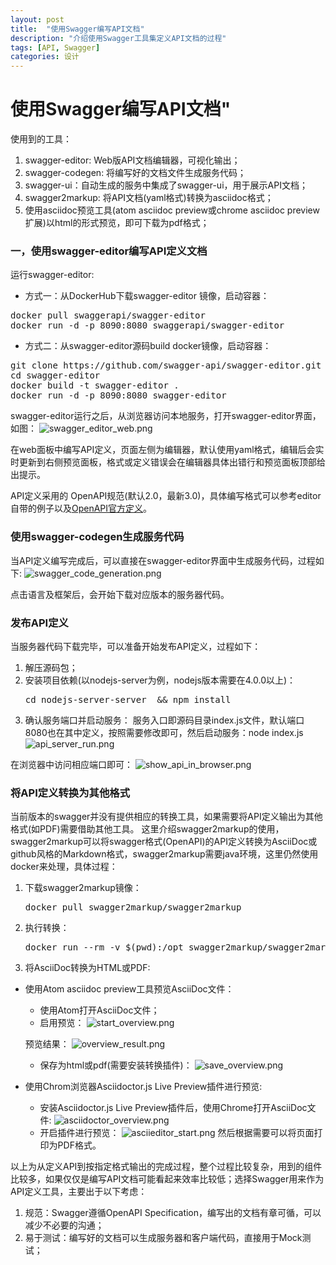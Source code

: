 ```yaml
---
layout: post
title:  "使用Swagger编写API文档"
description: "介绍使用Swagger工具集定义API文档的过程"
tags: [API, Swagger]
categories: 设计
---
```

# 使用Swagger编写API文档"

使用到的工具：
  1. swagger-editor: Web版API文档编辑器，可视化输出；
  2. swagger-codegen: 将编写好的文档文件生成服务代码；
  3. swagger-ui：自动生成的服务中集成了swagger-ui，用于展示API文档；
  4. swagger2markup: 将API文档(yaml格式)转换为asciidoc格式；
  5. 使用asciidoc预览工具(atom asciidoc preview或chrome asciidoc preview扩展)以html的形式预览，即可下载为pdf格式；
  
### 一，使用swagger-editor编写API定义文档
运行swagger-editor:
* 方式一：从DockerHub下载swagger-editor 镜像，启动容器：
<pre>docker pull swaggerapi/swagger-editor
docker run -d -p 8090:8080 swaggerapi/swagger-editor
</pre>
* 方式二：从swagger-editor源码build docker镜像，启动容器：
<pre>
git clone https://github.com/swagger-api/swagger-editor.git
cd swagger-editor
docker build -t swagger-editor .
docker run -d -p 8090:8080 swagger-editor
</pre>
swagger-editor运行之后，从浏览器访问本地服务，打开swagger-editor界面，如图：
![swagger_editor_web.png](/my_blog/images/swagger_editor_web.png)

在web面板中编写API定义，页面左侧为编辑器，默认使用yaml格式，编辑后会实时更新到右侧预览面板，格式或定义错误会在编辑器具体出错行和预览面板顶部给出提示。
  
API定义采用的 OpenAPI规范(默认2.0，最新3.0)，具体编写格式可以参考editor自带的例子以及[OpenAPI官方定义](https://github.com/OAI/OpenAPI-Specification/blob/master/versions/2.0.md)。

### 使用swagger-codegen生成服务代码
当API定义编写完成后，可以直接在swagger-editor界面中生成服务代码，过程如下:
![swagger_code_generation.png](/my_blog/images/swagger_code_generation.png) 

点击语言及框架后，会开始下载对应版本的服务器代码。

### 发布API定义

当服务器代码下载完毕，可以准备开始发布API定义，过程如下：
1. 解压源码包；
2. 安装项目依赖(以nodejs-server为例，nodejs版本需要在4.0.0以上)：
   <pre>cd nodejs-server-server  && npm install</pre>
3. 确认服务端口并启动服务：
   服务入口即源码目录index.js文件，默认端口8080也在其中定义，按照需要修改即可，然后启动服务：node index.js
![api_server_run.png](/my_blog/images/api_server_run.png)

在浏览器中访问相应端口即可：
![show_api_in_browser.png](/my_blog/images/show_api_in_browser.png)

### 将API定义转换为其他格式

当前版本的swagger并没有提供相应的转换工具，如果需要将API定义输出为其他格式(如PDF)需要借助其他工具。
这里介绍swagger2markup的使用，swagger2markup可以将swagger格式(OpenAPI)的API定义转换为AsciiDoc或github风格的Markdown格式，swagger2markup需要java环境，这里仍然使用docker来处理，具体过程：

1. 下载swagger2markup镜像：
   <pre>docker pull swagger2markup/swagger2markup</pre>
2. 执行转换：
   <pre>docker run --rm -v $(pwd):/opt swagger2markup/swagger2markup convert -i /opt/swagger.yaml -f /opt/swagger </pre>
3. 将AsciiDoc转换为HTML或PDF:
  * 使用Atom asciidoc preview工具预览AsciiDoc文件：
    * 使用Atom打开AsciiDoc文件；
    * 启用预览：
    ![start_overview.png](/my_blog/images/start_overview.png)
    
    预览结果：
    ![overview_result.png](/my_blog/images/overview_result.png)
    * 保存为html或pdf(需要安装转换插件)：
    ![save_overview.png](/my_blog/images/save_overview.png)
    
  * 使用Chrom浏览器Asciidoctor.js Live Preview插件进行预览:
    
    * 安装Asciidoctor.js Live Preview插件后，使用Chrome打开AsciiDoc文件:
    ![asciidoctor_overview.png](/my_blog/images/asciidoctor_overview.png)
    * 开启插件进行预览：
    ![asciieditor_start.png](/my_blog/images/asciieditor_start.png)
    然后根据需要可以将页面打印为PDF格式。
    
以上为从定义API到按指定格式输出的完成过程，整个过程比较复杂，用到的组件比较多，如果仅仅是编写API文档可能看起来效率比较低；选择Swagger用来作为API定义工具，主要出于以下考虑：
  1. 规范：Swagger遵循OpenAPI  Specification，编写出的文档有章可循，可以减少不必要的沟通；
  2. 易于测试：编写好的文档可以生成服务器和客户端代码，直接用于Mock测试；